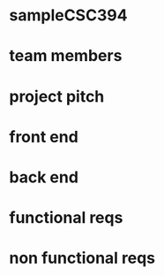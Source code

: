# sampleCSC394
# team members
# project pitch
# front end
# back end
# functional reqs
# non functional reqs
